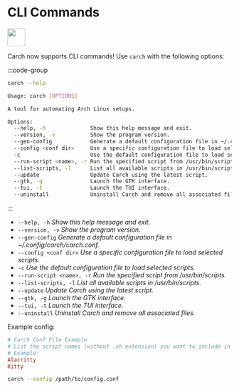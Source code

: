 # CLI Commands  
<img src="https://cdn-icons-png.flaticon.com/128/2581/2581117.png" width="40" />

Carch now supports CLI commands! Use `carch` with the following options:  

:::code-group

```sh [CLI]
carch --help

```

```sh [Preview]
Usage: carch [OPTIONS]

A tool for automating Arch Linux setups.

Options:
  --help, -h              Show this help message and exit.
  --version, -v           Show the program version.
  --gen-config            Generate a default configuration file in ~/.config/carch/carch.conf.
  --config <conf dir>     Use a specific configuration file to load selected scripts.
  -c                      Use the default configuration file to load selected scripts.
  --run-script <name>, -r Run the specified script from /usr/bin/scripts.
  --list-scripts, -l      List all available scripts in /usr/bin/scripts.
  --update                Update Carch using the latest script.
  --gtk, -g               Launch the GTK interface.
  --tui, -t               Launch the TUI interface.
  --uninstall             Uninstall Carch and remove all associated files.
```
:::

  - `--help, -h`              *Show this help message and exit.*
  - `--version, -v`           *Show the program version.*
  - `--gen-config`            *Generate a default configuration file in ~/.config/carch/carch.conf.*
  - `--config <conf dir>`     *Use a specific configuration file to load selected scripts.*
  - `-c`                      *Use the default configuration file to load selected scripts.*
  - `--run-script <name>, -r` *Run the specified script from /usr/bin/scripts.*
  - `--list-scripts, -l`      *List all available scripts in /usr/bin/scripts.*
  - `--update`                *Update Carch using the latest script.*
  - `--gtk, -g`               *Launch the GTK interface.*
  - `--tui, -t`               *Launch the TUI interface.*
  - `--uninstall`             *Uninstall Carch and remove all associated files.*

Example config:
```conf
# Carch Conf File Example
# List the script names (without .sh extension) you want to include in the menu.
# Example:
Alacritty
Kitty
```

```sh
carch --config /path/to/config.conf
```
